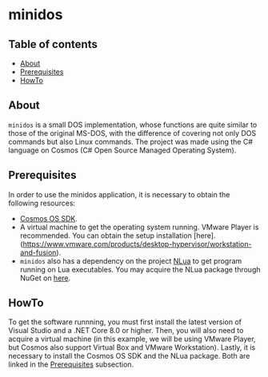 # minidos

## Table of contents
- [About](#about)
- [Prerequisites](#prerequisites)
- [HowTo](#howto)

## About
`minidos` is a small DOS implementation, whose functions are quite similar to those of the original MS-DOS, with the difference of covering not only DOS commands but also Linux commands. The project was made using the C# language on Cosmos (C# Open Source Managed Operating System).

## Prerequisites
In order to use the minidos application, it is necessary to obtain the following resources:
- [Cosmos OS SDK](https://github.com/CosmosOS/Cosmos).
- A virtual machine to get the operating system running. VMware Player is recommended. You can obtain the setup installation [here].(https://www.vmware.com/products/desktop-hypervisor/workstation-and-fusion).
- `minidos` also has a dependency on the project [NLua](https://github.com/NLua/NLua) to get program running on Lua executables. You may acquire the NLua package through NuGet on [here](https://www.nuget.org/packages/NLua).

## HowTo
To get the software runnning, you must first install the latest version of Visual Studio and a .NET Core 8.0 or higher. Then, you will also need to acquire a virtual machine (in this example, we will be using VMware Player, but Cosmos also support Virtual Box and VMware Workstation). Lastly, it is necessary to install the Cosmos OS SDK and the NLua package. Both are linked in the [Prerequisites](#prerequisites) subsection.


